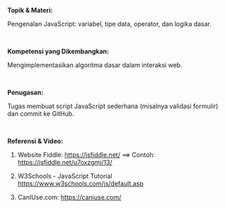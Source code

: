 **Topik & Materi:**

Pengenalan JavaScript: variabel, tipe data, operator, dan logika dasar.

<br>

**Kompetensi yang Dikembangkan:**

Mengimplementasikan algoritma dasar dalam interaksi web.

<br>

**Penugasan:**

Tugas membuat script JavaScript sederhana (misalnya validasi formulir) dan commit ke GitHub.

<br>

**Referensi & Video:**

1. Website Fiddle: https://jsfiddle.net/  ==> Contoh: https://jsfiddle.net/u7oxzgmj/13/ 

2. W3Schools - JavaScript Tutorial https://www.w3schools.com/js/default.asp 

3. CanIUse.com: https://caniuse.com/ 
